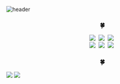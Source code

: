 ![header](https://capsule-render.vercel.app/api?type=wave&color=74E291&height=300&section=header&text=Welcome%20to%20Hamin's%20GitHub&fontSize=30)
<h3 align="center">🍀</h3>
<p align="center">
  <img src="https://img.shields.io/badge/Java-007396?style=flat-square&logo=Java&logoColor=white"/></a>&nbsp
  <img src="https://img.shields.io/badge/Python-3766AB?style=flat-square&logo=Python&logoColor=white"/></a>&nbsp 
  <img src="https://img.shields.io/badge/Javascript-ffb13b?style=flat-square&logo=javascript&logoColor=white"/></a>&nbsp 
  <br>
  <img src="https://img.shields.io/badge/Spring-6DB33F?style=flat-square&logo=Spring&logoColor=white"/></a>&nbsp
  <img src="https://img.shields.io/badge/SpringBoot-6DB33F?style=flat-square&logo=SpringBoot&logoColor=white"/></a>&nbsp 
  <img src="https://img.shields.io/badge/Node.js-339933?style=flat-square&logo=Node.js&logoColor=white"/></a>&nbsp
  <br>
</p>
<h3 align="center">🍀</h3>
<img src="https://github-readme-stats.vercel.app/api?username=&show_iconhamins=true&theme=radical"/>
<img src="https://github-readme-stats.vercel.app/api/top-langs/?username=hamin&layout=compact"/>
</h3>
